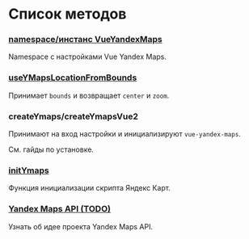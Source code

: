 # Список методов

### [namespace/инстанс VueYandexMaps](/api/namespace)

Namespace с настройками Vue Yandex Maps.

### [useYMapsLocationFromBounds](/api/location-from-bounds)

Принимает `bounds` и возвращает `center` и `zoom`.

### createYmaps/createYmapsVue2

Принимают на вход настройки и инициализируют `vue-yandex-maps`.

См. гайды по установке.

### [initYmaps](/api/init-ymaps)
Функция инициализации скрипта Яндекс Карт.

### [Yandex Maps API (TODO)](/api/yandex-maps-api)

Узнать об идее проекта Yandex Maps API.


